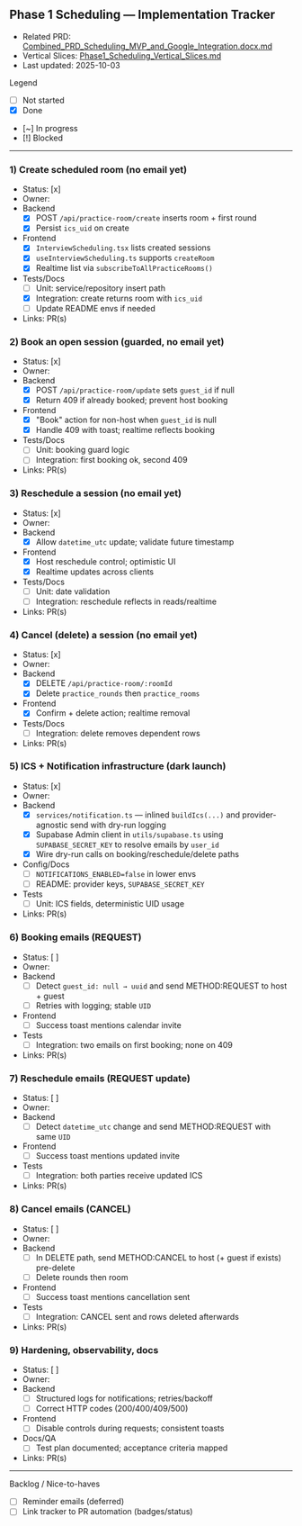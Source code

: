 ## Phase 1 Scheduling — Implementation Tracker

- Related PRD: [Combined_PRD_Scheduling_MVP_and_Google_Integration.docx.md](./Combined_PRD_Scheduling_MVP_and_Google_Integration.docx.md)
- Vertical Slices: [Phase1_Scheduling_Vertical_Slices.md](./Phase1_Scheduling_Vertical_Slices.md)
- Last updated: 2025-10-03

Legend
- [ ] Not started
- [x] Done
- [~] In progress
- [!] Blocked

---

### 1) Create scheduled room (no email yet)
- Status: [x]
- Owner:
- Backend
  - [x] POST `/api/practice-room/create` inserts room + first round
  - [x] Persist `ics_uid` on create
- Frontend
  - [x] `InterviewScheduling.tsx` lists created sessions
  - [x] `useInterviewScheduling.ts` supports `createRoom`
  - [x] Realtime list via `subscribeToAllPracticeRooms()`
- Tests/Docs
  - [ ] Unit: service/repository insert path
  - [x] Integration: create returns room with `ics_uid`
  - [ ] Update README envs if needed
- Links: PR(s)

### 2) Book an open session (guarded, no email yet)
- Status: [x]
- Owner:
- Backend
  - [x] POST `/api/practice-room/update` sets `guest_id` if null
  - [x] Return 409 if already booked; prevent host booking
- Frontend
  - [x] "Book" action for non-host when `guest_id` is null
  - [x] Handle 409 with toast; realtime reflects booking
- Tests/Docs
  - [ ] Unit: booking guard logic
  - [ ] Integration: first booking ok, second 409
- Links: PR(s)

### 3) Reschedule a session (no email yet)
- Status: [x]
- Owner:
- Backend
  - [x] Allow `datetime_utc` update; validate future timestamp
- Frontend
  - [x] Host reschedule control; optimistic UI
  - [x] Realtime updates across clients
- Tests/Docs
  - [ ] Unit: date validation
  - [ ] Integration: reschedule reflects in reads/realtime
- Links: PR(s)

### 4) Cancel (delete) a session (no email yet)
 - Status: [x]
- Owner:
- Backend
  - [x] DELETE `/api/practice-room/:roomId`
  - [x] Delete `practice_rounds` then `practice_rooms`
- Frontend
  - [x] Confirm + delete action; realtime removal
- Tests/Docs
  - [ ] Integration: delete removes dependent rows
- Links: PR(s)

### 5) ICS + Notification infrastructure (dark launch)
- Status: [x]
- Owner:
- Backend
  - [x] `services/notification.ts` — inlined `buildIcs(...)` and provider-agnostic send with dry-run logging
  - [x] Supabase Admin client in `utils/supabase.ts` using `SUPABASE_SECRET_KEY` to resolve emails by `user_id`
  - [x] Wire dry-run calls on booking/reschedule/delete paths
- Config/Docs
  - [ ] `NOTIFICATIONS_ENABLED=false` in lower envs
  - [ ] README: provider keys, `SUPABASE_SECRET_KEY`
- Tests
  - [ ] Unit: ICS fields, deterministic UID usage
- Links: PR(s)

### 6) Booking emails (REQUEST)
- Status: [ ]
- Owner:
- Backend
  - [ ] Detect `guest_id: null → uuid` and send METHOD:REQUEST to host + guest
  - [ ] Retries with logging; stable `UID`
- Frontend
  - [ ] Success toast mentions calendar invite
- Tests
  - [ ] Integration: two emails on first booking; none on 409
- Links: PR(s)

### 7) Reschedule emails (REQUEST update)
- Status: [ ]
- Owner:
- Backend
  - [ ] Detect `datetime_utc` change and send METHOD:REQUEST with same `UID`
- Frontend
  - [ ] Success toast mentions updated invite
- Tests
  - [ ] Integration: both parties receive updated ICS
- Links: PR(s)

### 8) Cancel emails (CANCEL)
- Status: [ ]
- Owner:
- Backend
  - [ ] In DELETE path, send METHOD:CANCEL to host (+ guest if exists) pre-delete
  - [ ] Delete rounds then room
- Frontend
  - [ ] Success toast mentions cancellation sent
- Tests
  - [ ] Integration: CANCEL sent and rows deleted afterwards
- Links: PR(s)

### 9) Hardening, observability, docs
- Status: [ ]
- Owner:
- Backend
  - [ ] Structured logs for notifications; retries/backoff
  - [ ] Correct HTTP codes (200/400/409/500)
- Frontend
  - [ ] Disable controls during requests; consistent toasts
- Docs/QA
  - [ ] Test plan documented; acceptance criteria mapped
- Links: PR(s)

---

Backlog / Nice-to-haves
- [ ] Reminder emails (deferred)
- [ ] Link tracker to PR automation (badges/status)
